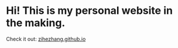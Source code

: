 # Hi! This is my personal website in the making. 
Check it out: [zihezhang.github.io](https://www.zihezhang.github.io "My Website :)")
